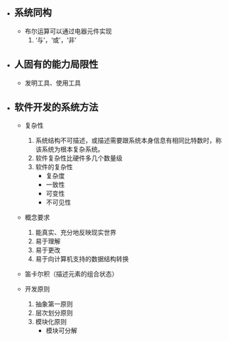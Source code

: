 - ## 系统同构
	- 布尔运算可以通过电器元件实现
		1. ‘与’，‘或’，‘非’

- ## 人固有的能力局限性 
	- 发明工具、使用工具

- ## 软件开发的系统方法
	- 复杂性
		1. 系统结构不可描述，或描述需要跟系统本身信息有相同比特数时，称该系统为根本复杂系统。
		2. 软件复杂性比硬件多几个数量级
		3. 软件的复杂性
			- 复杂度
			- 一致性
			- 可变性
			- 不可见性
	- 概念要求
		1. 能真实、充分地反映现实世界
		2. 易于理解
		3. 易于更改
		4. 易于向计算机支持的数据结构转换
	- 笛卡尔积（描述元素的组合状态）

	- 开发原则
		1. 抽象第一原则
		2. 层次划分原则
		3. 模块化原则
			- 模块可分解
<!--stackedit_data:
eyJoaXN0b3J5IjpbLTcyNDYwNzE5NCwxMzE2OTM3NDkzLDEwOD
U2ODMxNDMsLTY3NjE3Njg5M119
-->